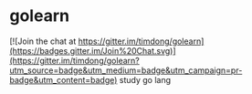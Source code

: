 # golearn

[![Join the chat at https://gitter.im/timdong/golearn](https://badges.gitter.im/Join%20Chat.svg)](https://gitter.im/timdong/golearn?utm_source=badge&utm_medium=badge&utm_campaign=pr-badge&utm_content=badge)
study go lang 

